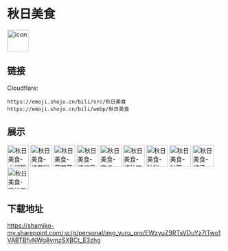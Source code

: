 # 秋日美食
<img src="https://emoji.shojo.cn/bili/src/秋日美食/icon.png" width="50" height="50" alt="icon">

## 链接
Cloudflare:
```
https://emoji.shojo.cn/bili/src/秋日美食
https://emoji.shojo.cn/bili/webp/秋日美食
```
## 展示
<img src="https://emoji.shojo.cn/bili/src/秋日美食/秋日美食-大闸蟹.png" width="50" height="50" alt="秋日美食-大闸蟹">
<img src="https://emoji.shojo.cn/bili/src/秋日美食/秋日美食-桂花糕.png" width="50" height="50" alt="秋日美食-桂花糕">
<img src="https://emoji.shojo.cn/bili/src/秋日美食/秋日美食-菊花茶.png" width="50" height="50" alt="秋日美食-菊花茶">
<img src="https://emoji.shojo.cn/bili/src/秋日美食/秋日美食-烤红薯.png" width="50" height="50" alt="秋日美食-烤红薯">
<img src="https://emoji.shojo.cn/bili/src/秋日美食/秋日美食-南瓜.png" width="50" height="50" alt="秋日美食-南瓜">
<img src="https://emoji.shojo.cn/bili/src/秋日美食/秋日美食-烤秋刀鱼.png" width="50" height="50" alt="秋日美食-烤秋刀鱼">
<img src="https://emoji.shojo.cn/bili/src/秋日美食/秋日美食-秋梨.png" width="50" height="50" alt="秋日美食-秋梨">
<img src="https://emoji.shojo.cn/bili/src/秋日美食/秋日美食-秋笋.png" width="50" height="50" alt="秋日美食-秋笋">
<img src="https://emoji.shojo.cn/bili/src/秋日美食/秋日美食-柿子.png" width="50" height="50" alt="秋日美食-柿子">
<img src="https://emoji.shojo.cn/bili/src/秋日美食/秋日美食-糖炒栗子.png" width="50" height="50" alt="秋日美食-糖炒栗子">

## 下载地址

https://shamiko-my.sharepoint.com/:u:/g/personal/img_yuru_pro/EWzyuZ9RTsVDuYz7lTwo1VABTBfvNWg8vmzSXBCt_E3zhg